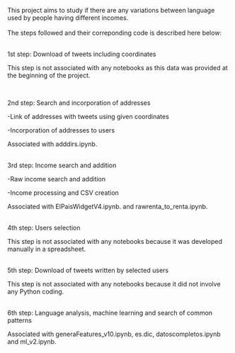 This project aims to study if there are any variations between language used by people having different incomes. <br />
 <br />
The steps followed and their correponding code is described here below:  <br />
 <br />



1st step: Download of tweets including coordinates

This step is not associated with any notebooks as this data was provided at the beginning of the project. <br />

 <br />

2nd step: Search and incorporation of addresses

-Link of addresses with tweets using given coordinates

-Incorporation of addresses to users

Associated with adddirs.ipynb. <br />


 <br />
3rd step: Income search and addition

-Raw income search and addition

-Income processing and CSV creation

Associated with ElPaisWidgetV4.ipynb. and rawrenta_to_renta.ipynb. <br />
 <br />


4th step: Users selection

This step is not associated with any notebooks because it was developed manually in a spreadsheet. <br />

 <br />
5th step: Download of tweets written by selected users

This step is not associated with any notebooks because it did not involve any Python coding. <br />
 <br />

6th step: Language analysis, machine learning and search of common patterns

Associated with generaFeatures_v10.ipynb, es.dic, datoscompletos.ipynb and ml_v2.ipynb.
